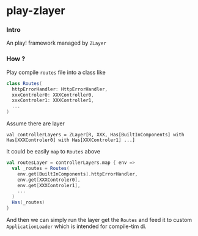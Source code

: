 # play-zlayer

### Intro

An play! framework managed by `ZLayer`


### How ?

Play compile `routes` file into a class like

``` scala
class Routes(
  httpErrorHandler: HttpErrorHandler,
  xxxControler0: XXXController0,
  xxxControler1: XXXController1,
  ...
)
```

 Assume there are layer
```
val controllerLayers = ZLayer[R, XXX, Has[BuiltInComponents] with  Has[XXXControler0] with Has[XXXControler1] ...]
```

It could be easily `map` to `Routes` above

```scala
val routesLayer = controllerLayers.map { env =>
  val _routes = Routes(
    env.get[BuiltInComponents].httpErrorHandler,
    env.get[XXXControler0],
    env.get[XXXControler1],
    ...
  )
  Has(_routes)
}
```

And then we can simply run the layer get the `Routes` and feed it to custom `ApplicationLoader` which is intended for compile-tim di.
